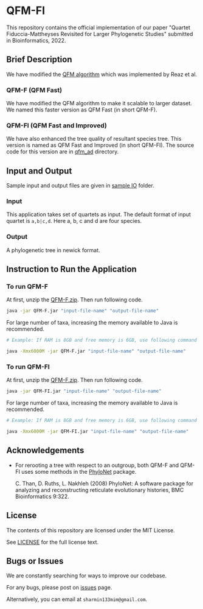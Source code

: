 
# QFM-FI

This repository contains the official implementation of our paper "Quartet Fiduccia-Mattheyses Revisited for Larger Phylogenetic Studies" submitted in Bioinformatics, 2022.

## Brief Description
We have modified the [QFM algorithm](https://journals.plos.org/plosone/article?id=10.1371/journal.pone.0104008) which was implemented by Reaz et al.
 
### QFM-F (QFM Fast)
We have modified the QFM algorithm to make it scalable to larger dataset. 
We named this faster version as QFM Fast (in short QFM-F). 
### QFM-FI (QFM Fast and Improved)
We have also enhanced the tree quality of resultant species tree. 
This version is named as QFM Fast and Improved (in short QFM-FI).
The source code for this version are in [qfm_ad](https://github.com/sharmin-mim/qfm_java/tree/master/qfm_ad) directory.

## Input and Output
Sample input and output files are given in [sample IO](https://github.com/sharmin-mim/qfm_java/tree/master/sample%20IO) folder.
### Input
This application takes set of quartets as input.
The default format of input quartet is `a,b|c,d`. 
Here a, b, c and d are four species. 
### Output
A phylogenetic tree in newick format.
## Instruction to Run the Application
### To run QFM-F
At first, unzip the [QFM-F.zip](https://github.com/sharmin-mim/qfm_java/blob/master/QFM-F.zip). Then run following code.
```bash
java -jar QFM-F.jar "input-file-name" "output-file-name"
```

For large number of taxa, increasing the memory available to Java is recommended.

```bash
# Example: If RAM is 8GB and free memory is 6GB, use following command

java -Xmx6000M -jar QFM-F.jar "input-file-name" "output-file-name"
```

### To run QFM-FI
At first, unzip the [QFM-F.zip](https://github.com/sharmin-mim/qfm_java/blob/master/QFM-FI.zip). Then run following code.
```bash
java -jar QFM-FI.jar "input-file-name" "output-file-name"
```

For large number of taxa, increasing the memory available to Java is recommended.

```bash
# Example: If RAM is 8GB and free memory is 6GB, use following command

java -Xmx6000M -jar QFM-FI.jar "input-file-name" "output-file-name"
```
## Acknowledgements

 - For rerooting a tree with respect to an outgroup, both QFM-F and QFM-FI uses some methods in the [PhyloNet](https://bioinfocs.rice.edu/phylonet) package. 
    
    C. Than, D. Ruths, L. Nakhleh (2008) PhyloNet: A software package for analyzing and reconstructing reticulate evolutionary histories, BMC Bioinformatics 9:322.
  
## License

The contents of this repository are licensed under the MIT License.

See [LICENSE](https://github.com/sharmin-mim/qfm_java/blob/master/LICENSE) for the full license text.



## Bugs or Issues
We are constantly searching for ways to improve our codebase.

For any bugs, please post on [issues](https://github.com/sharmin-mim/qfm_java/issues) page.

Alternatively, you can email at `sharmin133mim@gmail.com`.